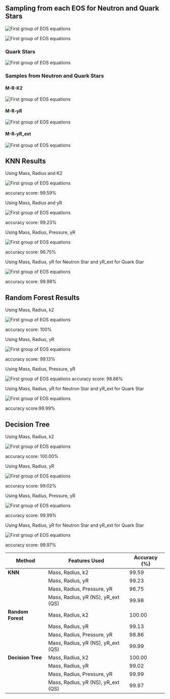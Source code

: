 ## Sampling from each EOS for Neutron and Quark Stars

![First group of EOS equations](/Machine%20Learning/output3.png)

![First group of EOS equations](/Machine%20Learning/output4.png)
### Quark Stars

![First group of EOS equations](/Machine%20Learning/output1.png)


### Samples from Neutron and Quark Stars 

#### M-R-K2

![First group of EOS equations](/Machine%20Learning/M_R_K2.png)

#### M-R-yR

![First group of EOS equations](/Machine%20Learning/M_R_Y.png)

#### M-R-yR_ext
![First group of EOS equations](/Machine%20Learning/M_R_Yext.png)


## KNN Results

Using Mass, Radius and K2 

![First group of EOS equations](/Machine%20Learning/knn_k2.png)

accuracy score: 99.59%
    

Using Mass, Radius and yR

![First group of EOS equations](/Machine%20Learning/knn_y.png)

accuracy score: 99.23%
   


Using Mass, Radius, Pressure, yR

![First group of EOS equations](/Machine%20Learning/knn_p.png)

accuracy score: 96.75%
          
Using Mass, Radius, yR for Neutron Star and yR_ext for Quark Star


![First group of EOS equations](/Machine%20Learning/knn_y_ext.png)

accuracy score: 99.98%

## Random Forest Results


Using Mass, Radius, k2

![First group of EOS equations](/Machine%20Learning/random_forest_k2.png)

accuracy score: 100%


Using Mass, Radius, yR

![First group of EOS equations](/Machine%20Learning/random_forest_y.png)

accuracy score: 99.13%


Using Mass, Radius, Pressure, yR

![First group of EOS equations](/Machine%20Learning/random_forest__pressurek_y.png)
accuracy score: 98.86%



Using Mass, Radius, yR for Neutron Star and yR_ext for Quark Star

![First group of EOS equations](/Machine%20Learning/random_forest_y_ext.png)

accuracy score:99.99%

## Decision Tree


Using Mass, Radius, k2 

![First group of EOS equations](/Machine%20Learning/decision_trees_k2.png)

accuracy score: 100.00%

Using Mass, Radius, yR 

![First group of EOS equations](/Machine%20Learning/decision_trees_y.png)

accuracy score: 99.02%

Using Mass, Radius, Pressure, yR

![First group of EOS equations](/Machine%20Learning/decision_trees_pressure_y.png)

accuracy score: 99.99%



Using Mass, Radius, yR for Neutron Star and yR_ext for Quark Star

![First group of EOS equations](/Machine%20Learning/decision_trees_y_ext.png)

accuracy score: 99.97%

| Method          | Features Used                                     | Accuracy (%) |
|-----------------|---------------------------------------------------|--------------|
| **KNN**         | Mass, Radius, k2                                  | 99.59        |
|                 | Mass, Radius, yR                                  | 99.23        |
|                 | Mass, Radius, Pressure, yR                        | 96.75        |
|                 | Mass, Radius, yR (NS), yR_ext (QS)                | 99.98        |
| **Random Forest** | Mass, Radius, k2                                | 100.00       |
|                 | Mass, Radius, yR                                  | 99.13        |
|                 | Mass, Radius, Pressure, yR                        | 98.86        |
|                 | Mass, Radius, yR (NS), yR_ext (QS)                | 99.99        |
| **Decision Tree** | Mass, Radius, k2                                | 100.00       |
|                 | Mass, Radius, yR                                  | 99.02        |
|                 | Mass, Radius, Pressure, yR                        | 99.99        |
|                 | Mass, Radius, yR (NS), yR_ext (QS)                | 99.97        |
